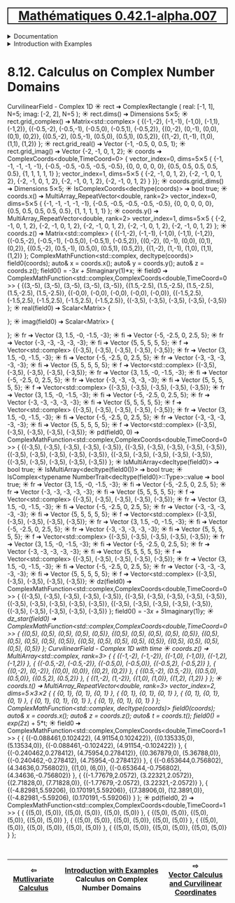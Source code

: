 [<h1 style='border: 2px solid; text-align: center'>Mathématiques 0.42.1-alpha.007</h1>](../../../README.md)

<details>

<summary>Documentation</summary>

# [Documentation](../../README.md)<br>
Chapter 1. [License](../../license/README.md)<br>
Chapter 2. [About](../../about/README.md)<br>
Chapter 3. [Why?](../../why/README.md)<br>
Chapter 4. [Objectives](../../objectives/README.md)<br>
Chapter 5. [Versioning](../../versioning/README.md)<br>
Chapter 6. [Status & Release Notes](../../status-release/README.md)<br>
Chapter 7. [Upcoming Development](../../development-schedule/README.md)<br>
Chapter 8. _Introduction with Examples_ <br>
Chapter 9. [Installation](../../installation/README.md)<br>
Chapter 10. [Your First Mathématiques Project](../../first-project/README.md)<br>
Chapter 11. [Usage Guide: Syntax, Data Types, Functions, etc](../../user-guide/README.md)<br>
Chapter 12. [Benchmarks](../../benchmarks/README.md)<br>
Chapter 13. [Tests](../../test/README.md)<br>
Chapter 14. [Developer Guide: Modifying and Extending Mathématiques](../../developer-guide/README.md)<br>


</details>



<details>

<summary>Introduction with Examples</summary>

# [8. Introduction with Examples](../README.md)<br>
8.1. [Pretty Printing and Debugging](../print-debug/README.md)<br>
8.2. [Number Systems and Arithmetic](../numbers/README.md)<br>
8.3. [Vectors, Matrices, and MultiArrays](../multiarrays/README.md)<br>
8.4. [Nested MultiArrays](../nested-multiarrays/README.md)<br>
8.5. [Special Vectors, Matrices, and MultiArrays](../special-multiarrays/README.md)<br>
8.6. [MultiArray Arithmetic](../multiarray-arithmetic/README.md)<br>
8.7. [Mixed-Rank & Mixed-Depth Arithmetic](../arithmetic-mixed/README.md)<br>
8.8. [Linear Algebra](../linear-algebra/README.md)<br>
8.9. [Sorting, Masks, Slices, etc.](../sort-mask-slice/README.md)<br>
8.10. [Common and Special Mathematical Functions](../math-functions/README.md)<br>
8.11. [Mutlivariate Calculus](../multi-var-calculus/README.md)<br>
8.12. _Calculus on Complex Number Domains_ <br>
8.13. [Vector Calculus and Curvilinear Coordinates](../vector-calculus/README.md)<br>
8.14. [Tensors](../tensors/README.md)<br>
8.15. [Series and transforms](../series-transforms/README.md)<br>


</details>



# 8.12. Calculus on Complex Number Domains




CurvilinearField - Complex 1D
☀ rect ➜ ComplexRectangle<double> ( real: [-1, 1], N=5; imag: [-2, 2], N=5 );
☀ rect.dims() ➜ Dimensions 5⨯5;
☀ rect.grid_complex() ➜ Matrix<std::complex<double>> 
{
  {(-1,-2), (-1,-1), (-1,0), (-1,1), (-1,2)},
  {(-0.5,-2), (-0.5,-1), (-0.5,0), (-0.5,1), (-0.5,2)},
  {(0,-2), (0,-1), (0,0), (0,1), (0,2)},
  {(0.5,-2), (0.5,-1), (0.5,0), (0.5,1), (0.5,2)},
  {(1,-2), (1,-1), (1,0), (1,1), (1,2)}
};
☀ rect.grid_real() ➜ Vector<double> {-1, -0.5, 0, 0.5, 1};
☀ rect.grid_imag() ➜ Vector<double> {-2, -1, 0, 1, 2};
☀ coords ➜ ComplexCoords<double,TimeCoord=0> {
  vector_index=0, dims=5⨯5
{
  {-1, -1, -1, -1, -1},
  {-0.5, -0.5, -0.5, -0.5, -0.5},
  {0, 0, 0, 0, 0},
  {0.5, 0.5, 0.5, 0.5, 0.5},
  {1, 1, 1, 1, 1}
}; 
  vector_index=1, dims=5⨯5
{
  {-2, -1, 0, 1, 2},
  {-2, -1, 0, 1, 2},
  {-2, -1, 0, 1, 2},
  {-2, -1, 0, 1, 2},
  {-2, -1, 0, 1, 2}
}
}};
☀ coords.grid_dims() ➜ Dimensions 5⨯5;
☀ IsComplexCoords<decltype(coords)> ➜ bool true;
☀ coords.x() ➜ MultiArray_RepeatVector<double, rank=2> vector_index=0, dims=5⨯5
{
  {-1, -1, -1, -1, -1},
  {-0.5, -0.5, -0.5, -0.5, -0.5},
  {0, 0, 0, 0, 0},
  {0.5, 0.5, 0.5, 0.5, 0.5},
  {1, 1, 1, 1, 1}
};
☀ coords.y() ➜ MultiArray_RepeatVector<double, rank=2> vector_index=1, dims=5⨯5
{
  {-2, -1, 0, 1, 2},
  {-2, -1, 0, 1, 2},
  {-2, -1, 0, 1, 2},
  {-2, -1, 0, 1, 2},
  {-2, -1, 0, 1, 2}
};
☀ coords.z() ➜ Matrix<std::complex<double>> 
{
  {(-1,-2), (-1,-1), (-1,0), (-1,1), (-1,2)},
  {(-0.5,-2), (-0.5,-1), (-0.5,0), (-0.5,1), (-0.5,2)},
  {(0,-2), (0,-1), (0,0), (0,1), (0,2)},
  {(0.5,-2), (0.5,-1), (0.5,0), (0.5,1), (0.5,2)},
  {(1,-2), (1,-1), (1,0), (1,1), (1,2)}
};
ComplexMathFunction<std::complex<double>, decltype(coords)> field0(coords);
auto& x = coords.x();
auto& y = coords.y();
auto& z = coords.z();
field0() = -3*x + 5*Imaginary<double>(1)*x;
☀ field0 ➜ ComplexMathFunction<std::complex<double>,ComplexCoords<double,TimeCoord=0>> 
{
  {(3,-5), (3,-5), (3,-5), (3,-5), (3,-5)},
  {(1.5,-2.5), (1.5,-2.5), (1.5,-2.5), (1.5,-2.5), (1.5,-2.5)},
  {(-0,0), (-0,0), (-0,0), (-0,0), (-0,0)},
  {(-1.5,2.5), (-1.5,2.5), (-1.5,2.5), (-1.5,2.5), (-1.5,2.5)},
  {(-3,5), (-3,5), (-3,5), (-3,5), (-3,5)}
};
☀ real(field0) ➜ Scalar<Matrix<double>> 
{

};
☀ imag(field0) ➜ Scalar<Matrix<double>> 
{

};
☀ fr ➜ Vector<double> {3, 1.5, -0, -1.5, -3};
☀ fi ➜ Vector<double> {-5, -2.5, 0, 2.5, 5};
☀ fr ➜ Vector<double> {-3, -3, -3, -3, -3};
☀ fi ➜ Vector<double> {5, 5, 5, 5, 5};
☀ f ➜ Vector<std::complex<double>> {(-3,5), (-3,5), (-3,5), (-3,5), (-3,5)};
☀ fr ➜ Vector<double> {3, 1.5, -0, -1.5, -3};
☀ fi ➜ Vector<double> {-5, -2.5, 0, 2.5, 5};
☀ fr ➜ Vector<double> {-3, -3, -3, -3, -3};
☀ fi ➜ Vector<double> {5, 5, 5, 5, 5};
☀ f ➜ Vector<std::complex<double>> {(-3,5), (-3,5), (-3,5), (-3,5), (-3,5)};
☀ fr ➜ Vector<double> {3, 1.5, -0, -1.5, -3};
☀ fi ➜ Vector<double> {-5, -2.5, 0, 2.5, 5};
☀ fr ➜ Vector<double> {-3, -3, -3, -3, -3};
☀ fi ➜ Vector<double> {5, 5, 5, 5, 5};
☀ f ➜ Vector<std::complex<double>> {(-3,5), (-3,5), (-3,5), (-3,5), (-3,5)};
☀ fr ➜ Vector<double> {3, 1.5, -0, -1.5, -3};
☀ fi ➜ Vector<double> {-5, -2.5, 0, 2.5, 5};
☀ fr ➜ Vector<double> {-3, -3, -3, -3, -3};
☀ fi ➜ Vector<double> {5, 5, 5, 5, 5};
☀ f ➜ Vector<std::complex<double>> {(-3,5), (-3,5), (-3,5), (-3,5), (-3,5)};
☀ fr ➜ Vector<double> {3, 1.5, -0, -1.5, -3};
☀ fi ➜ Vector<double> {-5, -2.5, 0, 2.5, 5};
☀ fr ➜ Vector<double> {-3, -3, -3, -3, -3};
☀ fi ➜ Vector<double> {5, 5, 5, 5, 5};
☀ f ➜ Vector<std::complex<double>> {(-3,5), (-3,5), (-3,5), (-3,5), (-3,5)};
☀ pd(field0, 0) ➜ ComplexMathFunction<std::complex<double>,ComplexCoords<double,TimeCoord=0>> 
{
  {(-3,5), (-3,5), (-3,5), (-3,5), (-3,5)},
  {(-3,5), (-3,5), (-3,5), (-3,5), (-3,5)},
  {(-3,5), (-3,5), (-3,5), (-3,5), (-3,5)},
  {(-3,5), (-3,5), (-3,5), (-3,5), (-3,5)},
  {(-3,5), (-3,5), (-3,5), (-3,5), (-3,5)}
};
☀ IsMultiArray<decltype(field0)> ➜ bool true;
☀ IsMultiArray<decltype(field0())> ➜ bool true;
☀ IsComplex<typename NumberTrait<decltype(field0)>::Type>::value ➜ bool true;
☀ fr ➜ Vector<double> {3, 1.5, -0, -1.5, -3};
☀ fi ➜ Vector<double> {-5, -2.5, 0, 2.5, 5};
☀ fr ➜ Vector<double> {-3, -3, -3, -3, -3};
☀ fi ➜ Vector<double> {5, 5, 5, 5, 5};
☀ f ➜ Vector<std::complex<double>> {(-3,5), (-3,5), (-3,5), (-3,5), (-3,5)};
☀ fr ➜ Vector<double> {3, 1.5, -0, -1.5, -3};
☀ fi ➜ Vector<double> {-5, -2.5, 0, 2.5, 5};
☀ fr ➜ Vector<double> {-3, -3, -3, -3, -3};
☀ fi ➜ Vector<double> {5, 5, 5, 5, 5};
☀ f ➜ Vector<std::complex<double>> {(-3,5), (-3,5), (-3,5), (-3,5), (-3,5)};
☀ fr ➜ Vector<double> {3, 1.5, -0, -1.5, -3};
☀ fi ➜ Vector<double> {-5, -2.5, 0, 2.5, 5};
☀ fr ➜ Vector<double> {-3, -3, -3, -3, -3};
☀ fi ➜ Vector<double> {5, 5, 5, 5, 5};
☀ f ➜ Vector<std::complex<double>> {(-3,5), (-3,5), (-3,5), (-3,5), (-3,5)};
☀ fr ➜ Vector<double> {3, 1.5, -0, -1.5, -3};
☀ fi ➜ Vector<double> {-5, -2.5, 0, 2.5, 5};
☀ fr ➜ Vector<double> {-3, -3, -3, -3, -3};
☀ fi ➜ Vector<double> {5, 5, 5, 5, 5};
☀ f ➜ Vector<std::complex<double>> {(-3,5), (-3,5), (-3,5), (-3,5), (-3,5)};
☀ fr ➜ Vector<double> {3, 1.5, -0, -1.5, -3};
☀ fi ➜ Vector<double> {-5, -2.5, 0, 2.5, 5};
☀ fr ➜ Vector<double> {-3, -3, -3, -3, -3};
☀ fi ➜ Vector<double> {5, 5, 5, 5, 5};
☀ f ➜ Vector<std::complex<double>> {(-3,5), (-3,5), (-3,5), (-3,5), (-3,5)};
☀ dz(field0) ➜ ComplexMathFunction<std::complex<double>,ComplexCoords<double,TimeCoord=0>> 
{
  {(-3,5), (-3,5), (-3,5), (-3,5), (-3,5)},
  {(-3,5), (-3,5), (-3,5), (-3,5), (-3,5)},
  {(-3,5), (-3,5), (-3,5), (-3,5), (-3,5)},
  {(-3,5), (-3,5), (-3,5), (-3,5), (-3,5)},
  {(-3,5), (-3,5), (-3,5), (-3,5), (-3,5)}
};
field0() = -3*x + 5*Imaginary<double>(1)*y;
☀ dz_star(field0) ➜ ComplexMathFunction<std::complex<double>,ComplexCoords<double,TimeCoord=0>> 
{
  {(0,5), (0,5), (0,5), (0,5), (0,5)},
  {(0,5), (0,5), (0,5), (0,5), (0,5)},
  {(0,5), (0,5), (0,5), (0,5), (0,5)},
  {(0,5), (0,5), (0,5), (0,5), (0,5)},
  {(0,5), (0,5), (0,5), (0,5), (0,5)}
};
CurvilinearField - Complex 1D with time
☀ coords.z() ➜ MultiArray<std::complex<double>, rank=3> 
{
  {
    {(-1,-2), (-1,-2)},
    {(-1,0), (-1,0)},
    {(-1,2), (-1,2)}
  },
  {
    {(-0.5,-2), (-0.5,-2)},
    {(-0.5,0), (-0.5,0)},
    {(-0.5,2), (-0.5,2)}
  },
  {
    {(0,-2), (0,-2)},
    {(0,0), (0,0)},
    {(0,2), (0,2)}
  },
  {
    {(0.5,-2), (0.5,-2)},
    {(0.5,0), (0.5,0)},
    {(0.5,2), (0.5,2)}
  },
  {
    {(1,-2), (1,-2)},
    {(1,0), (1,0)},
    {(1,2), (1,2)}
  }
};
☀ coords.t() ➜ MultiArray_RepeatVector<double, rank=3> vector_index=2, dims=5⨯3⨯2
{
  {
    {0, 1},
    {0, 1},
    {0, 1}
  },
  {
    {0, 1},
    {0, 1},
    {0, 1}
  },
  {
    {0, 1},
    {0, 1},
    {0, 1}
  },
  {
    {0, 1},
    {0, 1},
    {0, 1}
  },
  {
    {0, 1},
    {0, 1},
    {0, 1}
  }
};
ComplexMathFunction<std::complex<double>, decltype(coords)> field0(coords);
auto& x = coords.x();
auto& z = coords.z();
auto& t = coords.t();
field0() = exp(2*z) + 5*t;
☀ field0 ➜ ComplexMathFunction<std::complex<double>,ComplexCoords<double,TimeCoord=1>> 
{
  {
    {(-0.088461,0.102422), (4.91154,0.102422)},
    {(0.135335,0), (5.13534,0)},
    {(-0.088461,-0.102422), (4.91154,-0.102422)}
  },
  {
    {(-0.240462,0.278412), (4.75954,0.278412)},
    {(0.367879,0), (5.36788,0)},
    {(-0.240462,-0.278412), (4.75954,-0.278412)}
  },
  {
    {(-0.653644,0.756802), (4.34636,0.756802)},
    {(1,0), (6,0)},
    {(-0.653644,-0.756802), (4.34636,-0.756802)}
  },
  {
    {(-1.77679,2.0572), (3.22321,2.0572)},
    {(2.71828,0), (7.71828,0)},
    {(-1.77679,-2.0572), (3.22321,-2.0572)}
  },
  {
    {(-4.82981,5.59206), (0.170191,5.59206)},
    {(7.38906,0), (12.3891,0)},
    {(-4.82981,-5.59206), (0.170191,-5.59206)}
  }
};
☀ pd(field0, 2) ➜ ComplexMathFunction<std::complex<double>,ComplexCoords<double,TimeCoord=1>> 
{
  {
    {(5,0), (5,0)},
    {(5,0), (5,0)},
    {(5,0), (5,0)}
  },
  {
    {(5,0), (5,0)},
    {(5,0), (5,0)},
    {(5,0), (5,0)}
  },
  {
    {(5,0), (5,0)},
    {(5,0), (5,0)},
    {(5,0), (5,0)}
  },
  {
    {(5,0), (5,0)},
    {(5,0), (5,0)},
    {(5,0), (5,0)}
  },
  {
    {(5,0), (5,0)},
    {(5,0), (5,0)},
    {(5,0), (5,0)}
  }
};

<br>



| ⇦ <br />[Mutlivariate Calculus](../multi-var-calculus/README.md)  | [Introduction with Examples](../README.md)<br />Calculus on Complex Number Domains<br /><img width=1000/> | ⇨ <br />[Vector Calculus and Curvilinear Coordinates](../vector-calculus/README.md)   |
| ------------ | :-------------------------------: | ------------ |


